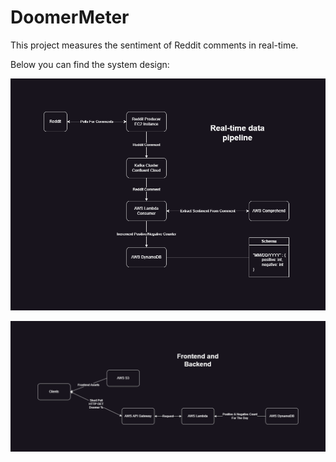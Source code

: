 # DoomerMeter

This project measures the sentiment of Reddit comments in real-time.

Below you can find the system design:

![Data Pipeline System Design](./Data%20Pipeline%20System%20Design.png)

![Frontend and Backend System Desgin](./Frontend%20and%20Backend%20System%20Desgin.png)